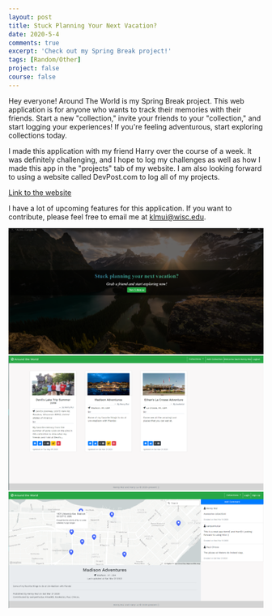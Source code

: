 ```yaml
---
layout: post
title: Stuck Planning Your Next Vacation?
date: 2020-5-4
comments: true
excerpt: 'Check out my Spring Break project!'
tags: [Random/Other]
project: false
course: false
---
```


Hey everyone! Around The World is my Spring Break project. This web application is for anyone who wants to track their memories with their friends. Start a new "collection," invite your friends to your "collection," and start logging your experiences! If you're feeling adventurous, start exploring collections today.

I made this application with my friend Harry over the course of a week. It was definitely challenging, and I hope to log my challenges as well as how I made this app in the "projects" tab of my website. I am also looking forward to using a website called DevPost.com to log all of my projects. 

[Link to the website](https://around-the-world-1.herokuapp.com/)

I have a lot of upcoming features for this application. If you want to contribute, please feel free to email me at klmui@wisc.edu.

<img src="../assets/img/atw/Screenshot1.PNG" alt="Picture 1" style="width:550px; height=500px;"/>

<img src="../assets/img/atw/Screenshot2.PNG" alt="Picture 1" style="width:550px; height=500px;"/>

<img src="../assets/img/atw/Screenshot3.PNG" alt="Picture 1" style="width:550px; height=500px;"/>
